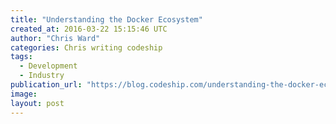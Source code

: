 ```yaml
---
title: "Understanding the Docker Ecosystem"
created_at: 2016-03-22 15:15:46 UTC
author: "Chris Ward"
categories: Chris writing codeship
tags: 
  - Development
  - Industry
publication_url: "https://blog.codeship.com/understanding-the-docker-ecosystem/"
image: 
layout: post
---
```

